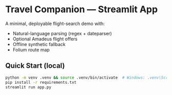 # Travel Companion — Streamlit App

A minimal, deployable flight-search demo with:
- Natural-language parsing (regex + dateparser)
- Optional Amadeus flight offers
- Offline synthetic fallback
- Folium route map

## Quick Start (local)
```bash
python -m venv .venv && source .venv/bin/activate  # Windows: .venv\Scripts\activate
pip install -r requirements.txt
streamlit run app.py